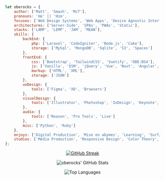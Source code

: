 ```javascript
let oberocks = {
    author: ['Matt', 'Smash', 'McT'],
    pronouns: 'He' || 'Him',
    focuses: ['Web Design Systems', 'Web Apps', 'Device Agnostic Interfaces', 'Accessibility', 'Data Visualization'],
    architectures: ['Server-Side', 'SPAs', 'PWAs', 'Static'],
    stacks: ['LAMP', 'LEMP', 'JAM', 'MEAN'],
    skills: {
        backEnd: {
            php: ['Laravel', 'CodeIgniter', 'Node.js', 'Cake'],
            storage: ['MySql', 'MongoDB', 'Sqlite', 'S3', 'Spaces']
        },
        frontEnd: {
            css: ['Bootstrap', 'TailwindCSS', 'Vuetify', 'OBE:BS4'],
            js: ['Vanilla', 'ESM', 'jQuery', 'Vue', 'Nuxt', 'Angular', 'React', 'Redux', 'D3', 'Charts.js'],
            markup: ['HTML', 'XML'],
            storage: ['JSON']
        },
        uxDesign: {
            tools: ['Figma', 'XD', 'Browsers']
        },
        visualDesign: {
            tools: ['Illustrator', 'Photoshop', 'InDesign', 'Keynote', 'PowerPoint']
        },
        audio: {
            tools: ['Reason', 'Pro Tools', 'Live']
        },
        misc: ['Python', 'Ruby']
    },
    enjoys: ['Digital Production', 'Mise en abymes', 'Learning', 'Surf/Skate', 'Pizza', 'Video Games'],
    studies: ['Media Production', 'Responsive Design', 'Color Theory', 'Behaviorial Psychology']
};
```


<div align="center">

[![GitHub Streak](http://github-readme-streak-stats.herokuapp.com?user=oberocks&theme=dracula&hide_border=true)](https://git.io/streak-stats)

![oberocks' GitHub Stats](https://github-readme-stats.vercel.app/api?username=oberocks&count_private=true&show_icons=true&hide_border=true&theme=dracula)

![Top Languages](https://github-readme-stats.vercel.app/api/top-langs/?username=oberocks&layout=compact&langs_count=8&hide_border=true&theme=dracula&count_private=true)

<div>



<!--
**oberocks/oberocks** is a ✨ _special_ ✨ repository because its `README.md` (this file) appears on your GitHub profile.

<p align="center">
  <b>Some Links:</b><br>
  <a href="#">Link 1</a> |
  <a href="#">Link 2</a> |
  <a href="#">Link 3</a>
  <br><br>
  <img src="http://s.4cdn.org/image/title/105.gif">
</p>


Here are some ideas to get you started:

- 🔭 I’m currently working on ...
- 🌱 I’m currently learning ...
- 👯 I’m looking to collaborate on ...
- 🤔 I’m looking for help with ...
- 💬 Ask me about ...
- 📫 How to reach me: ...
- 😄 Pronouns: ...
- ⚡ Fun fact: ...
- https://github.com/anuraghazra/github-readme-stats
-->
